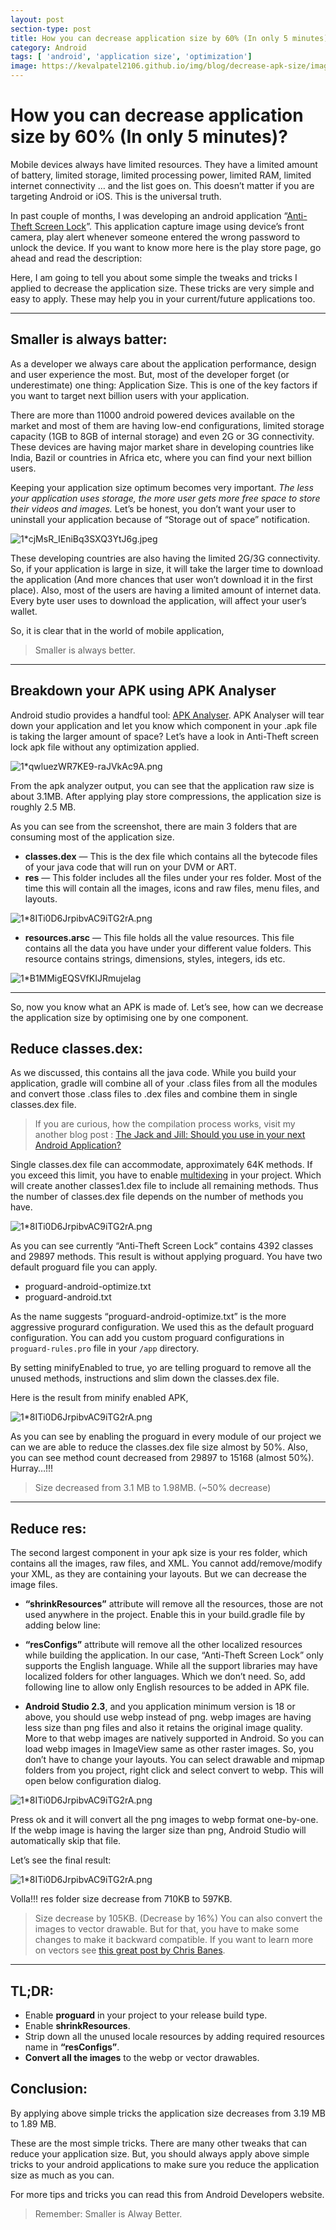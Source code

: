 ```yaml
---
layout: post
section-type: post
title: How you can decrease application size by 60% (In only 5 minutes)?
category: Android
tags: [ 'android', 'application size', 'optimization']
image: https://kevalpatel2106.github.io/img/blog/decrease-apk-size/image.png 
---
```


# How you can decrease application size by 60% (In only 5 minutes)?

Mobile devices always have limited resources. They have a limited amount of battery, limited storage, limited processing power, limited RAM, limited internet connectivity … and the list goes on. This doesn’t matter if you are targeting Android or iOS. This is the universal truth.

In past couple of months, I was developing an android application “[Anti-Theft Screen Lock](https://play.google.com/store/apps/details?id=com.antitheftlock)”. This application capture image using device’s front camera, play alert whenever someone entered the wrong password to unlock the device. If you want to know more here is the play store page, go ahead and read the description:

Here, I am going to tell you about some simple the tweaks and tricks I applied to decrease the application size. These tricks are very simple and easy to apply. These may help you in your current/future applications too.

* * *

## Smaller is always batter:

As a developer we always care about the application performance, design and user experience the most. But, most of the developer forget (or underestimate) one thing: Application Size. This is one of the key factors if you want to target next billion users with your application.

There are more than 11000 android powered devices available on the market and most of them are having low-end configurations, limited storage capacity (1GB to 8GB of internal storage) and even 2G or 3G connectivity. These devices are having major market share in developing countries like India, Bazil or countries in Africa etc, where you can find your next billion users.

Keeping your application size optimum becomes very important. _The less your application uses storage, the more user gets more free space to store their videos and images._ Let’s be honest, you don’t want your user to uninstall your application because of “Storage out of space” notification.

![1*cjMsR_IEniBq3SXQ3YtJ6g.jpeg](https://kevalpatel2106.github.io/img/blog/decrease-apk-size/image1.jpeg)

These developing countries are also having the limited 2G/3G connectivity. So, if your application is large in size, it will take the larger time to download the application (And more chances that user won’t download it in the first place). Also, most of the users are having a limited amount of internet data. Every byte user uses to download the application, will affect your user’s wallet.

So, it is clear that in the world of mobile application,

> Smaller is always better.

* * *

## Breakdown your APK using APK Analyser

Android studio provides a handful tool: [APK Analyser](https://developer.android.com/studio/build/apk-analyzer.html). APK Analyser will tear down your application and let you know which component in your .apk file is taking the larger amount of space? Let’s have a look in Anti-Theft screen lock apk file without any optimization applied.

![1*qwluezWR7KE9-raJVkAc9A.png](https://kevalpatel2106.github.io/img/blog/decrease-apk-size/image2.png)

From the apk analyzer output, you can see that the application raw size is about 3.1MB. After applying play store compressions, the application size is roughly 2.5 MB.

As you can see from the screenshot, there are main 3 folders that are consuming most of the application size.

  * **classes.dex** — This is the dex file which contains all the bytecode files of your java code that will run on your DVM or ART.
  * **res** — This folder includes all the files under your res folder. Most of the time this will contain all the images, icons and raw files, menu files, and layouts.

![1*8ITi0D6JrpibvAC9iTG2rA.png](https://kevalpatel2106.github.io/img/blog/decrease-apk-size/image3.png)

  * **resources.arsc** — This file holds all the value resources. This file contains all the data you have under your different value folders. This resource contains strings, dimensions, styles, integers, ids etc.

![1*B1MMigEQSVfKIJRmujeIag](https://kevalpatel2106.github.io/img/blog/decrease-apk-size/image4.png)

* * *

So, now you know what an APK is made of. Let’s see, how can we decrease the application size by optimising one by one component.

## Reduce classes.dex:

As we discussed, this contains all the java code. While you build your application, gradle will combine all of your .class files from all the modules and convert those .class files to .dex files and combine them in single classes.dex file.

> If you are curious, how the compilation process works, visit my another blog post : [The Jack and Jill: Should you use in your next Android Application?](https://blog.mindorks.com/the-jack-and-jill-should-you-use-in-your-next-android-application-ce7d0b0309b7#.gq31gtrdj)

Single classes.dex file can accommodate, approximately 64K methods. If you exceed this limit, you have to enable [multidexing](https://developer.android.com/studio/build/multidex.html) in your project. Which will create another classes1.dex file to include all remaining methods. Thus the number of classes.dex file depends on the number of methods you have.

![1*8ITi0D6JrpibvAC9iTG2rA.png](https://kevalpatel2106.github.io/img/blog/decrease-apk-size/image5.png)

As you can see currently “Anti-Theft Screen Lock” contains 4392 classes and 29897 methods. This result is without applying proguard. You have two default proguard file you can apply.

- proguard-android-optimize.txt
- proguard-android.txt

As the name suggests “proguard-android-optimize.txt” is the more aggressive progurard configuration.
We used this as the default proguard configuration. You can add you custom proguard configurations in `proguard-rules.pro` file in your `/app` directory.

<script src="https://gist.github.com/kevalpatel2106/b414528c6480508cdb77c82a962762cb.js"></script>

By setting minifyEnabled to true, yo are telling proguard to remove all the unused methods, instructions and slim down the classes.dex file.

Here is the result from minify enabled APK,

![1*8ITi0D6JrpibvAC9iTG2rA.png](https://kevalpatel2106.github.io/img/blog/decrease-apk-size/image6.png)

As you can see by enabling the proguard in every module of our project we can we are able to reduce the classes.dex file size almost by 50%. Also, you can see method count decreased from 29897 to 15168 (almost 50%). Hurray…!!!

> Size decreased from 3.1 MB to 1.98MB. (~50% decrease)

* * *

## Reduce res:

The second largest component in your apk size is your res folder, which contains all the images, raw files, and XML. You cannot add/remove/modify your XML, as they are containing your layouts. But we can decrease the image files.

- **“shrinkResources”** attribute will remove all the resources, those are not used anywhere in the project. Enable this in your build.gradle file by adding below line:
<script src="https://gist.github.com/kevalpatel2106/8503bd3a0982b33cc6bca138e21b6291.js"></script>

- **“resConfigs”** attribute will remove all the other localized resources while building the application. In our case, “Anti-Theft Screen Lock” only supports the English language. While all the support libraries may have localized folders for other languages. Which we don’t need. So, add following line to allow only English resources to be added in APK file.
<script src="https://gist.github.com/kevalpatel2106/c121eb77f57e7b5fb328d42d9945d9eb.js"></script>

- **Android Studio 2.3**, and you application minimum version is 18 or above, you should use webp instead of png. webp images are having less size than png files and also it retains the original image quality. More to that webp images are natively supported in Android. So you can load webp images in ImageView same as other raster images. So, you don’t have to change your layouts. You can select drawable and mipmap folders from you project, right click and select convert to webp. This will open below configuration dialog.

![1*8ITi0D6JrpibvAC9iTG2rA.png](https://kevalpatel2106.github.io/img/blog/decrease-apk-size/image7.png)

Press ok and it will convert all the png images to webp format one-by-one. If the webp image is having the larger size than png, Android Studio will automatically skip that file.

Let’s see the final result:

![1*8ITi0D6JrpibvAC9iTG2rA.png](https://kevalpatel2106.github.io/img/blog/decrease-apk-size/image8.png)

Volla!!! res folder size decrease from 710KB to 597KB.

> Size decrease by 105KB. (Decrease by 16%)
> You can also convert the images to vector drawable. But for that, you have to make some changes to make it backward compatible. If you want to learn more on vectors see [this great post by Chris Banes](https://medium.com/@chrisbanes/appcompat-v23-2-age-of-the-vectors-91cbafa87c88#.ust6pssbk).

* * *

## TL;DR:

- Enable **proguard** in your project to your release build type.
- Enable **shrinkResources**.
- Strip down all the unused locale resources by adding required resources name in **“resConfigs”**.
- **Convert all the images** to the webp or vector drawables.
	
## Conclusion:

By applying above simple tricks the application size decreases from 3.19 MB to 1.89 MB.

These are the most simple tricks. There are many other tweaks that can reduce your application size. But, you should always apply above simple tricks to your android applications to make sure you reduce the application size as much as you can.

For more tips and tricks you can read this from Android Developers website.

> Remember: Smaller is Alway Better. 
